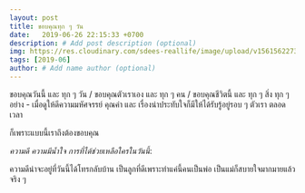 ```yaml
---
layout: post
title: ขอบคุณทุก ๆ วัน
date:   2019-06-26 22:15:33 +0700
description: # Add post description (optional)
img: https://res.cloudinary.com/sdees-reallife/image/upload/v1561562273/583213730.167949-COLLAGE.jpg # Add image post (optional)
tags: [2019-06]
author: # Add name author (optional)
---
```

ขอบคุณวันนี้ และ ทุก ๆ วัน / ขอบคุณตัวเราเอง และ ทุก ๆ คน / ขอบคุณชีวิตนี้ และ ทุก ๆ สิ่ง ทุก ๆ อย่าง - เมื่อดูให้ดีความมหัศจรรย์ คุณค่า และ เรื่องน่าประทับใจก็มีให้ได้รับรู้อยู่รอบ ๆ ตัวเรา ตลอดเวลา

ก็เพราะแบบนี้เราถึงต้องขอบคุณ

<i class="fa fa-child" style="color:plum"></i>

*ความดี ความมีน้ำใจ การที่ได้ช่วยเหลือใครในวันนี้*:

ความดีน่าจะอยู่ที่วันนี้ได้โทรกลับบ้าน เป็นลูกที่ดีเพราะทำแค่นี้คนเป็นพ่อ เป็นแม่ก็สบายใจมากมายแล้วจริง ๆ

